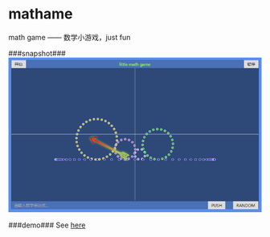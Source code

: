 # mathame
math game —— 数学小游戏，just fun

###snapshot###
![image](snapshot/test.png)

###demo###
See [here](http://tt-cc.cn/front-end/jquery-game/mathame)
